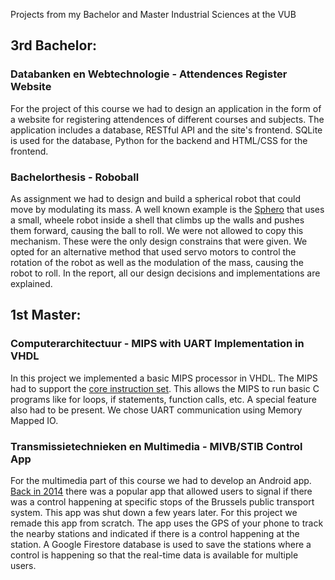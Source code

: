 Projects from my Bachelor and Master Industrial Sciences at the VUB

## 3rd Bachelor:
### Databanken en Webtechnologie - Attendences Register Website
For the project of this course we had to design an application in the form of a website for registering attendences of different courses and subjects. The application includes a database, RESTful API and the site's frontend. SQLite is used for the database, Python for the backend and HTML/CSS for the frontend.

### Bachelorthesis - Roboball
As assignment we had to design and build a spherical robot that could move by modulating its mass. A well known example is the [Sphero](https://sphero.com/blogs/news/what-is-sphero) that uses a small, wheele robot inside a shell that climbs up the walls and pushes them forward, causing the ball to roll. We were not allowed to copy this mechanism. These were the only design constrains that were given. We opted for an alternative method that used servo motors to control the rotation of the robot as well as the modulation of the mass, causing the robot to roll. In the report, all our design decisions and implementations are explained.

## 1st Master:
### Computerarchitectuur - MIPS with UART Implementation in VHDL
In this project we implemented a basic MIPS processor in VHDL. The MIPS had to support the [core instruction set](https://inst.eecs.berkeley.edu/~cs61c/resources/MIPS_Green_Sheet.pdf). This allows the MIPS to run basic C programs like for loops, if statements, function calls, etc. A special feature also had to be present. We chose UART communication using Memory Mapped IO.

### Transmissietechnieken en Multimedia - MIVB/STIB Control App
For the multimedia part of this course we had to develop an Android app. [Back in 2014](https://www.nieuwsblad.be/cnt/dmf20140905_01252657) there was a popular app that allowed users to signal if there was a control happening at specific stops of the Brussels public transport system. This app was shut down a few years later. For this project we remade this app from scratch. The app uses the GPS of your phone to track the nearby stations and indicated if there is a control happening at the station. A Google Firestore database is used to save the stations where a control is happening so that the real-time data is available for multiple users. 

